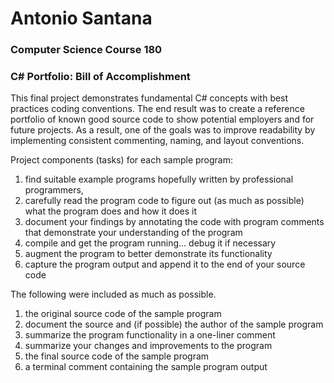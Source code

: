 # Antonio Santana
### Computer Science Course 180
### C# Portfolio: Bill of Accomplishment

This final project demonstrates fundamental C# concepts with best practices coding conventions. The end result was to create a reference portfolio of known good source code to show potential employers and for future projects. As a result, one of the goals was to improve readability by implementing consistent commenting, naming, and layout conventions.

Project components (tasks) for each sample program:
1) find suitable example programs hopefully written by professional programmers,
2) carefully read the program code to figure out (as much as possible) what the program does and how it does it
3) document your findings by annotating the code with program comments that demonstrate your understanding of the program
4) compile and get the program running... debug it if necessary
5) augment the program to better demonstrate its functionality
6) capture the program output and append it to the end of your source code

The following were included as much as possible.
1) the original source code of the sample program
2) document the source and (if possible) the author of the sample program
3) summarize the program functionality in a one-liner comment
4) summarize your changes and improvements to the program
5) the final source code of the sample program
6) a terminal comment containing the sample program output


